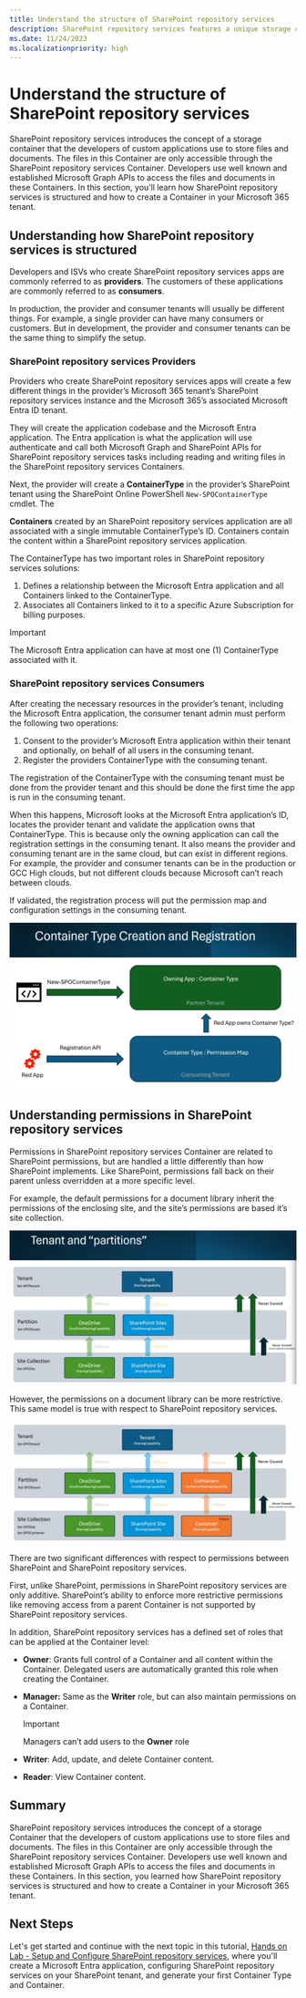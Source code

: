 ```yaml
---
title: Understand the structure of SharePoint repository services
description: SharePoint repository services features a unique storage container for managing files in custom apps, accessed via Microsoft Graph APIs; this section teaches Container creation within a Microsoft 365 tenant.
ms.date: 11/24/2023
ms.localizationpriority: high
---
```

# Understand the structure of SharePoint repository services

SharePoint repository services introduces the concept of a storage container that the developers of custom applications use to store files and documents. The files in this Container are only accessible through the SharePoint repository services Container. Developers use well known and established Microsoft Graph APIs to access the files and documents in these Containers. In this section, you’ll learn how SharePoint repository services is structured and how to create a Container in your Microsoft 365 tenant.

## Understanding how SharePoint repository services is structured

Developers and ISVs who create SharePoint repository services apps are commonly referred to as **providers**. The customers of these applications are commonly referred to as **consumers**.

In production, the provider and consumer tenants will usually be different things. For example, a single provider can have many consumers or customers. But in development, the provider and consumer tenants can be the same thing to simplify the setup.

### SharePoint repository services Providers

Providers who create SharePoint repository services apps will create a few different things in the provider’s Microsoft 365 tenant’s SharePoint repository services instance and the Microsoft 365’s associated Microsoft Entra ID tenant.

They will create the application codebase and the Microsoft Entra application. The Entra application is what the application will use authenticate and call both Microsoft Graph and SharePoint APIs for SharePoint repository services tasks including reading and writing files in the SharePoint repository services Containers.

Next, the provider will create a **ContainerType** in the provider’s SharePoint tenant using the SharePoint Online PowerShell `New-SPOContainerType` cmdlet. The

**Containers** created by an SharePoint repository services application are all associated with a single immutable ContainerType’s ID. Containers contain the content within a SharePoint repository services application.

The ContainerType has two important roles in SharePoint repository services solutions:

1. Defines a relationship between the Microsoft Entra application and all Containers linked to the ContainerType.
1. Associates all Containers linked to it to a specific Azure Subscription for billing purposes.

> [!IMPORTANT]
> The Microsoft Entra application can have at most one (1) ContainerType associated with it.

### SharePoint repository services Consumers

After creating the necessary resources in the provider’s tenant, including the Microsoft Entra application, the consumer tenant admin must perform the following two operations:

1. Consent to the provider’s Microsoft Entra application within their tenant and optionally, on behalf of all users in the consuming tenant.
1. Register the providers ContainerType with the consuming tenant.

The registration of the ContainerType with the consuming tenant must be done from the provider tenant and this should be done the first time the app is run in the consuming tenant.

When this happens, Microsoft looks at the Microsoft Entra application’s ID, locates the provider tenant and validate the application owns that ContainerType. This is because only the owning application can call the registration settings in the consuming tenant. It also means the provider and consuming tenant are in the same cloud, but can exist in different regions. For example, the provider and consumer tenants can be in the production or GCC High clouds, but not different clouds because Microsoft can’t reach between clouds.

If validated, the registration process will put the permission map and configuration settings in the consuming tenant.

![Screenshot showing the relationship of a ContainerType with the provider and consumer tenants.](./images/m01/04-containertype-creeation-registration.png)

## Understanding permissions in SharePoint repository services

Permissions in SharePoint repository services Container are related to SharePoint permissions, but are handled a little differently than how SharePoint implements. Like SharePoint, permissions fall back on their parent unless overridden at a more specific level.

For example, the default permissions for a document library inherit the permissions of the enclosing site, and the site’s permissions are based it’s site collection.

![Screenshot showing the SharePoint tenant and partition.](./images/m01/04-tenant-partitions.png)

However, the permissions on a document library can be more restrictive. This same model is true with respect to SharePoint repository services.

![Screenshot showing the SharePoint and OneDrive permission model.](./images/m01/04-sharepoint-onedrive-permission-model.png)

There are two significant differences with respect to permissions between SharePoint and SharePoint repository services.

First, unlike SharePoint, permissions in SharePoint repository services are only additive. SharePoint’s ability to enforce more restrictive permissions like removing access from a parent Container is not supported by SharePoint repository services.

In addition, SharePoint repository services has a defined set of roles that can be applied at the Container level:

- **Owner**: Grants full control of a Container and all content within the Container. Delegated users are automatically granted this role when creating the Container.
- **Manager:** Same as the **Writer** role, but can also maintain permissions on a Container.

    > [!IMPORTANT]
    > Managers can’t add users to the **Owner** role

- **Writer**: Add, update, and delete Container content.
- **Reader**: View Container content.

## Summary

SharePoint repository services introduces the concept of a storage Container that the developers of custom applications use to store files and documents. The files in this Container are only accessible through the SharePoint repository services Container. Developers use well known and established Microsoft Graph APIs to access the files and documents in these Containers. In this section, you learned how SharePoint repository services is structured and how to create a Container in your Microsoft 365 tenant.

## Next Steps

Let's get started and continue with the next topic in this tutorial, [Hands on Lab - Setup and Configure SharePoint repository services](./m01-05-hol.md), where you'll create a Microsoft Entra application, configuring SharePoint repository services on your SharePoint tenant, and generate your first Container Type and Container.
